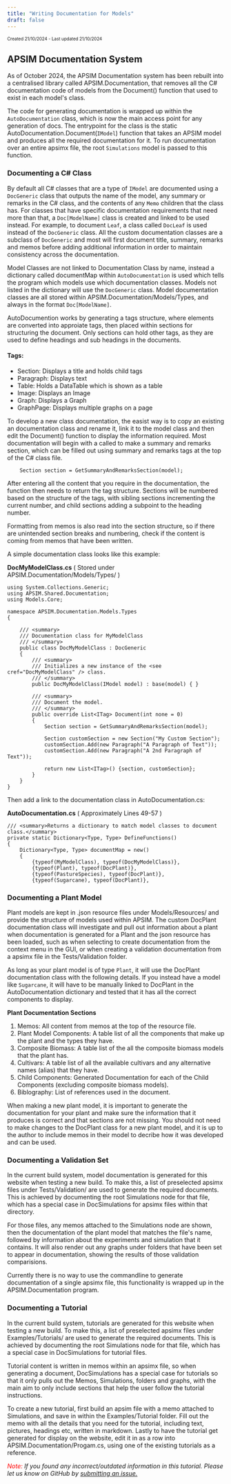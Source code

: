 ```yaml
---
title: "Writing Documentation for Models"
draft: false
---
```

<p style="font-size: 10px">Created 21/10/2024 - Last updated 21/10/2024</p>

## APSIM Documentation System

As of October 2024, the APSIM Documentation system has been rebuilt into a centralised library called APSIM.Documentation, that removes all the C# documentation code of models from the Document() function that used to exist in each model's class.

The code for generating documentation is wrapped up within the `AutoDocumentation` class, which is now the main access point for any generation of docs. The entrypoint for the class is the static AutoDocumentation.Document(`IModel`) function that takes an APSIM model and produces all the required documentation for it. To run documentation over an entire apsimx file, the root `Simulations` model is passed to this function.

### Documenting a C# Class

By default all C# classes that are a type of `IModel` are documented using a `DocGeneric` class that outputs the name of the model, any summary or remarks in the C# class, and the contents of any `Memo` children that the class has. For classes that have specific documentation requirements that need more than that, a `Doc[ModelName]` class is created and linked to be used instead. For example, to document `Leaf`, a class called `DocLeaf` is used instead of the `DocGeneric` class. All the custom documentation classes are a subclass of `DocGeneric` and most will first document title, summary, remarks and memos before adding additional information in order to maintain consistency across the documentation.

Model Classes are not linked to Documentation Class by name, instead a dictionary called documentMap within `AutoDocumentation` is used which tells the program which models use which documentation classes. Models not listed in the dictionary will use the `DocGeneric` class. Model documentation classes are all stored within APSIM.Documentation/Models/Types, and always in the format `Doc[ModelName]`.

AutoDocumention works by generating a tags structure, where elements are converted into approiate tags, then placed within sections for structuring the document. Only sections can hold other tags, as they are used to define headings and sub headings in the documents.

#### Tags:
- Section: Displays a title and holds child tags
- Paragraph: Displays text
- Table: Holds a DataTable which is shown as a table
- Image: Displays an Image
- Graph: Displays a Graph
- GraphPage: Displays multiple graphs on a page

To develop a new class documentation, the easist way is to copy an existing an documentation class and rename it, link it to the model class and then edit the Document() function to display the information required. Most documentation will begin with a called to make a summary and remarks section, which can be filled out using summary and remarks tags at the top of the C# class file.

		Section section = GetSummaryAndRemarksSection(model);

After entering all the content that you require in the documentation, the function then needs to return the tag structure. Sections will be numbered based on the structure of the tags, with sibling sections incrementing the current number, and child sections adding a subpoint to the heading number.

Formatting from memos is also read into the section structure, so if there are unintended section breaks and numbering, check if the content is coming from memos that have been written.

A simple documentation class looks like this example:

**DocMyModelClass.cs** ( Stored under APSIM.Documentation/Models/Types/ )

	using System.Collections.Generic;
	using APSIM.Shared.Documentation;
	using Models.Core;

	namespace APSIM.Documentation.Models.Types
	{

		/// <summary>
		/// Documentation class for MyModelClass
		/// </summary>
		public class DocMyModelClass : DocGeneric
		{
			/// <summary>
			/// Initializes a new instance of the <see cref="DocMyModelClass" /> class.
			/// </summary>
			public DocMyModelClass(IModel model) : base(model) { }

			/// <summary>
			/// Document the model.
			/// </summary>
			public override List<ITag> Document(int none = 0)
			{
				Section section = GetSummaryAndRemarksSection(model);
				
				Section customSection = new Section("My Custom Section");
				customSection.Add(new Paragraph("A Paragraph of Text"));
				customSection.Add(new Paragraph("A 2nd Paragraph of Text"));

				return new List<ITag>() {section, customSection};
			}
		}
	}

Then add a link to the documentation class in AutoDocumentation.cs:

**AutoDocumentation.cs** ( Approximately Lines 49-57 )

	/// <summary>Returns a dictionary to match model classes to document class.</summary>
	private static Dictionary<Type, Type> DefineFunctions()
	{
		Dictionary<Type, Type> documentMap = new()
		{
			{typeof(MyModelClass), typeof(DocMyModelClass)},
			{typeof(Plant), typeof(DocPlant)},
			{typeof(PastureSpecies), typeof(DocPlant)},
			{typeof(Sugarcane), typeof(DocPlant)},

### Documenting a Plant Model

Plant models are kept in .json resource files under Models/Resources/ and provide the structure of models used within APSIM. The custom DocPlant documentation class will investigate and pull out information about a plant when documentation is generated for a Plant and the json resource has been loaded, such as when selecting to create documentation from the context menu in the GUI, or when creating a validation documentation from a apsimx file in the Tests/Validation folder.

As long as your plant model is of type `Plant`, it will use the DocPlant documentation class with the following details. If you instead have a model like `Sugarcane`, it will have to be manually linked to DocPlant in the AutoDocumentation dictionary and tested that it has all the correct components to display.

**Plant Documentation Sections**
1. Memos: All content from memos at the top of the resource file.
2. Plant Model Components: A table list of all the components that make up the plant and the types they have.
3. Composite Biomass: A table list of the all the composite biomass models that the plant has.
4. Cultivars: A table list of all the available cultivars and any alternative names (alias) that they have.
5. Child Components: Generated Documentation for each of the Child Components (excluding composite biomass models).
6. Biblography: List of references used in the document.

When making a new plant model, it is important to generate the documentation for your plant and make sure the information that it produces is correct and that sections are not missing. You should not need to make changes to the DocPlant class for a new plant model, and it is up to the author to include memos in their model to decribe how it was developed and can be used.

### Documenting a Validation Set

In the current build system, model documentation is generated for this website when testing a new build. To make this, a list of preselected apsimx files under Tests/Validation/ are used to generate the required documents. This is achieved by documenting the root Simulations node for that file, which has a special case in DocSimulations for apsimx files within that directory.

For those files, any memos attached to the Simulations node are shown, then the documentation of the plant model that matches the file's name, followed by information about the experiments and simulation that it contains. It will also render out any graphs under folders that have been set to appear in documentation, showing the results of those validation comparisions.

Currently there is no way to use the commandline to generate documentation of a single apsimx file, this functionality is wrapped up in the APSIM.Documentation program.

### Documenting a Tutorial

In the current build system, tutorials are generated for this website when testing a new build. To make this, a list of preselected apsimx files under Examples/Tutorials/ are used to generate the required documents. This is achieved by documenting the root Simulations node for that file, which has a special case in DocSimulations for tutorial files.

Tutorial content is written in memos within an apsimx file, so when generating a document, DocSimulations has a special case for tutorials so that it only pulls out the Memos, Simulations, folders and graphs, with the main aim to only include sections that help the user follow the tutorial instructions.

To create a new tutorial, first build an apsim file with a memo attached to Simulations, and save in within the Examples/Tutorial folder. Fill out the memo with all the details that you need for the tutorial, including text, pictures, headings etc, written in markdown. Lastly to have the tutorial get generated for display on the website, edit it in as a row into APSIM.Documentation/Progam.cs, using one of the existing tutorials as a reference.

<i><span style="color:red;">Note:</span> If you found any incorrect/outdated information in this tutorial. Please let us know on GitHub by <a href="https://www.github.com/APSIMInitiative/ApsimX/issues/new/choose/">submitting an issue.</a></i>